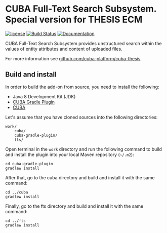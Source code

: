 # CUBA Full-Text Search Subsystem. Special version for THESIS ECM

[![license](https://img.shields.io/badge/license-Apache%20License%202.0-blue.svg?style=flat)](http://www.apache.org/licenses/LICENSE-2.0)
[![Build Status](https://travis-ci.org/cuba-platform/fts.svg?branch=master)](https://travis-ci.org/cuba-platform/fts)
[![Documentation](https://img.shields.io/badge/documentation-online-03a9f4.svg)](https://docs.cuba-platform.com/cuba/5.6/fts/ru/html-single/fts.html)

CUBA Full-Text Search Subsystem provides unstructured search within the values of entity attributes and content of uploaded files.

For more information see [github.com/cuba-platform/cuba-thesis](https://github.com/cuba-platform/cuba-thesis).

## Build and install

In order to build the add-on from source, you need to install the following:
* Java 8 Development Kit (JDK)
* [CUBA Gradle Plugin](https://github.com/cuba-platform/cuba-gradle-plugin-thesis)
* [CUBA](https://github.com/cuba-platform/cuba-thesis)

Let's assume that you have cloned sources into the following directories:
```
work/
    cuba/
    cuba-gradle-plugin/
    fts/
```

Open terminal in the `work` directory and run the following command to build and install the plugin into your local Maven repository (`~/.m2`):
```
cd cuba-gradle-plugin
gradlew install
```

After that, go to the cuba directory and build and install it with the same command:
```
cd ../cuba
gradlew install
```

Finally, go to the fts directory and build and install it with the same command:
```
cd ../fts
gradlew install
```
